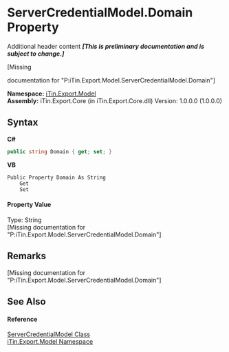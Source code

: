 # ServerCredentialModel.Domain Property 
Additional header content _**\[This is preliminary documentation and is subject to change.\]**_

\[Missing <summary> documentation for "P:iTin.Export.Model.ServerCredentialModel.Domain"\]

**Namespace:**&nbsp;<a href="ef57ffcc-e95e-b212-5a46-9aa6f5a3511f">iTin.Export.Model</a><br />**Assembly:**&nbsp;iTin.Export.Core (in iTin.Export.Core.dll) Version: 1.0.0.0 (1.0.0.0)

## Syntax

**C#**<br />
``` C#
public string Domain { get; set; }
```

**VB**<br />
``` VB
Public Property Domain As String
	Get
	Set
```


#### Property Value
Type: String<br />\[Missing <value> documentation for "P:iTin.Export.Model.ServerCredentialModel.Domain"\]

## Remarks
\[Missing <remarks> documentation for "P:iTin.Export.Model.ServerCredentialModel.Domain"\]

## See Also


#### Reference
<a href="dea2e3fd-11a3-504d-946d-09298fce08d6">ServerCredentialModel Class</a><br /><a href="ef57ffcc-e95e-b212-5a46-9aa6f5a3511f">iTin.Export.Model Namespace</a><br />